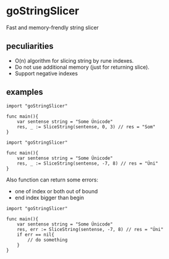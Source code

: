 # goStringSlicer
Fast and memory-frendly string slicer

## peculiarities
- O(n) algorithm for slicing string by rune indexes.
- Do not use additional memory (just for returning slice).
- Support negative indexes

## examples
```
import "goStringSlicer"

func main(){
    var sentense string = "Some Únicode"
    res, _ := SliceString(sentense, 0, 3) // res = "Som"
}

```
```
import "goStringSlicer"

func main(){
    var sentense string = "Some Únicode"
    res, _ := SliceString(sentense, -7, 8) // res = "Úni"
}

```
Also function can return some errors:
- one of index or both out of bound
- end index bigger than begin

```
import "goStringSlicer"

func main(){
    var sentense string = "Some Únicode"
    res, err := SliceString(sentense, -7, 8) // res = "Úni"
    if err == nil{
        // do something
    }
}

```
